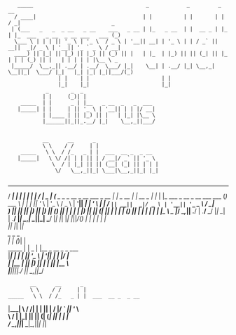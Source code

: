 ```
   _____                                    _            _         _     __                                
  / ____|                                  | |          | |       | |   / _|                             _ 
 | (___   _   _  _ __   _ __    ___   _ __ | |_   _ __  | |  __ _ | |_ | |_  ___   _ __  _ __ ___   ___ (_)
  \___ \ | | | || '_ \ | '_ \  / _ \ | '__|| __| | '_ \ | | / _` || __||  _|/ _ \ | '__|| '_ ` _ \ / __|   
  ____) || |_| || |_) || |_) || (_) || |   | |_  | |_) || || (_| || |_ | | | (_) || |   | | | | | |\__ \ _ 
 |_____/  \__,_|| .__/ | .__/  \___/ |_|    \__| | .__/ |_| \__,_| \__||_|  \___/ |_|   |_| |_| |_||___/(_)
                | |    | |                       | |                                                       
                |_|    |_|                       |_|                                                       
            _       _  _                                                                                  
           | |     (_)| |                                                                                 
    _____  | |      _ | |__   _ __  _   _  ___                                                            
   |_____| | |     | || '_ \ | '__|| | | |/ __|                                                           
           | |____ | || |_) || |   | |_| |\__ \                                                           
           |______||_||_.__/ |_|    \__,_||___/                                                           
                                                                                                           
                                                                                                           
           __      __      _                                                                              
           \ \    / /     | |                                                                             
    _____   \ \  / /_   _ | |  ___  __ _  _ __                                                            
   |_____|   \ \/ /| | | || | / __|/ _` || '_ \                                                           
              \  / | |_| || || (__| (_| || | | |                                                          
               \/   \__,_||_| \___|\__,_||_| |_|                                                          
                                                                                                           
```


   _____                                    _            _         _     __                                
  / ____|                                  | |          | |       | |   / _|                             _ 
 | (___   _   _  _ __   _ __    ___   _ __ | |_   _ __  | |  __ _ | |_ | |_  ___   _ __  _ __ ___   ___ (_)
  \___ \ | | | || '_ \ | '_ \  / _ \ | '__|| __| | '_ \ | | / _` || __||  _|/ _ \ | '__|| '_ ` _ \ / __|   
  ____) || |_| || |_) || |_) || (_) || |   | |_  | |_) || || (_| || |_ | | | (_) || |   | | | | | |\__ \ _ 
 |_____/  \__,_|| .__/ | .__/  \___/ |_|    \__| | .__/ |_| \__,_| \__||_|  \___/ |_|   |_| |_| |_||___/(_)
                | |    | |                       | |                                                       
                |_|    |_|                       |_|                                                       
            _       _  _                                                                                  
           | |     (_)| |                                                                                 
    _____  | |      _ | |__   _ __  _   _  ___                                                            
   |_____| | |     | || '_ \ | '__|| | | |/ __|                                                           
           | |____ | || |_) || |   | |_| |\__ \                                                           
           |______||_||_.__/ |_|    \__,_||___/                                                           
                                                                                                           
                                                                                                           
           __      __      _                                                                              
           \ \    / /     | |                                                                             
    _____   \ \  / /_   _ | |  ___  __ _  _ __                                                            
   |_____|   \ \/ /| | | || | / __|/ _` || '_ \                                                           
              \  / | |_| || || (__| (_| || | | |                                                          
               \/   \__,_||_| \___|\__,_||_| |_|                                                          
                                                                                                           
